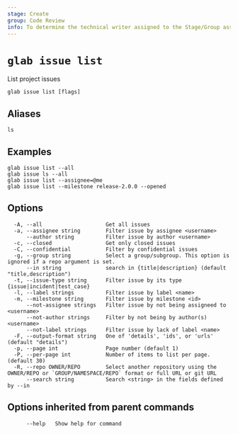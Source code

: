 ```yaml
---
stage: Create
group: Code Review
info: To determine the technical writer assigned to the Stage/Group associated with this page, see https://about.gitlab.com/handbook/product/ux/technical-writing/#assignments
---
```


<!--
This documentation is auto generated by a script.
Please do not edit this file directly. Run `make gen-docs` instead.
-->

# `glab issue list`

List project issues

```plaintext
glab issue list [flags]
```

## Aliases

```plaintext
ls
```

## Examples

```plaintext
glab issue list --all
glab issue ls --all
glab issue list --assignee=@me
glab issue list --milestone release-2.0.0 --opened

```

## Options

```plaintext
  -A, --all                    Get all issues
  -a, --assignee string        Filter issue by assignee <username>
      --author string          Filter issue by author <username>
  -c, --closed                 Get only closed issues
  -C, --confidential           Filter by confidential issues
  -g, --group string           Select a group/subgroup. This option is ignored if a repo argument is set.
      --in string              search in {title|description} (default "title,description")
  -t, --issue-type string      Filter issue by its type {issue|incident|test_case}
  -l, --label strings          Filter issue by label <name>
  -m, --milestone string       Filter issue by milestone <id>
      --not-assignee strings   Filter issue by not being assigneed to <username>
      --not-author strings     Filter by not being by author(s) <username>
      --not-label strings      Filter issue by lack of label <name>
  -F, --output-format string   One of 'details', 'ids', or 'urls' (default "details")
  -p, --page int               Page number (default 1)
  -P, --per-page int           Number of items to list per page. (default 30)
  -R, --repo OWNER/REPO        Select another repository using the OWNER/REPO or `GROUP/NAMESPACE/REPO` format or full URL or git URL
      --search string          Search <string> in the fields defined by --in
```

## Options inherited from parent commands

```plaintext
      --help   Show help for command
```
